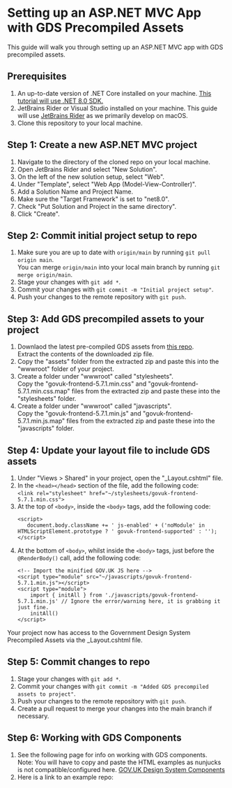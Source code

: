 # Setting up an ASP.NET MVC App with GDS Precompiled Assets

This guide will walk you through setting up an ASP.NET MVC app with GDS precompiled assets.

## Prerequisites
1. An up-to-date version of .NET Core installed on your machine. [This tutorial will use .NET 8.0 SDK.](https://dotnet.microsoft.com/en-us/download/dotnet/8.0)
2. JetBrains Rider or Visual Studio installed on your machine. This guide will use [JetBrains Rider](https://www.jetbrains.com/rider/) as we primarily develop on macOS.
3. Clone this repository to your local machine.

## Step 1: Create a new ASP.NET MVC project

1. Navigate to the directory of the cloned repo on your local machine.
2. Open JetBrains Rider and select "New Solution".
3. On the left of the new solution setup, select "Web".
4. Under "Template", select "Web App (Model-View-Controller)".
5. Add a Solution Name and Project Name.
6. Make sure the "Target Framework" is set to "net8.0".
7. Check "Put Solution and Project in the same directory".
8. Click "Create".

## Step 2: Commit initial project setup to repo

1. Make sure you are up to date with `origin/main` by running `git pull origin main`.  
    You can merge `origin/main` into your local main branch by running `git merge origin/main`.
2. Stage your changes with `git add *`.
3. Commit your changes with `git commit -m "Initial project setup"`.
4. Push your changes to the remote repository with `git push`.

## Step 3: Add GDS precompiled assets to your project

1. Downlaod the latest pre-compiled GDS assets from [this repo](https://github.com/alphagov/govuk-frontend/releases/tag/v5.7.1).  
   Extract the contents of the downloaded zip file.
2. Copy the "assets" folder from the extracted zip and paste this into the "wwwroot" folder of your project.
3. Create a folder under "wwwroot" called "stylesheets".  
   Copy the "govuk-frontend-5.7.1.min.css" and "govuk-frontend-5.7.1.min.css.map" files from the extracted zip and paste these into the "stylesheets" folder.
4. Create a folder under "wwwroot" called "javascripts".  
   Copy the "govuk-frontend-5.7.1.min.js" and "govuk-frontend-5.7.1.min.js.map" files from the extracted zip and paste these into the "javascripts" folder.

## Step 4: Update your layout file to include GDS assets

1. Under "Views > Shared" in your project, open the "_Layout.cshtml" file.
2. In the `<head></head>` section of the file, add the following code:   
   `<link rel="stylesheet" href="~/stylesheets/govuk-frontend-5.7.1.min.css">`
3. At the top of `<body>`, inside the `<body>` tags, add the following code:  
    ```
    <script>
       document.body.className += ' js-enabled' + ('noModule' in HTMLScriptElement.prototype ? ' govuk-frontend-supported' : '');
    </script>
   ```
4. At the bottom of `<body>`, whilst inside the `<body>` tags, just before the `@RenderBody()` call, add the following code:  
    ```
   <!-- Import the minified GOV.UK JS here -->
    <script type="module" src="~/javascripts/govuk-frontend-5.7.1.min.js"></script>
    <script type="module">
        import { initAll } from './javascripts/govuk-frontend-5.7.1.min.js' // Ignore the error/warning here, it is grabbing it just fine.
        initAll()
    </script>
   ```
   
Your project now has access to the Government Design System Precompiled Assets via the _Layout.cshtml file.

## Step 5: Commit changes to repo

1. Stage your changes with `git add *`.
2. Commit your changes with `git commit -m "Added GDS precompiled assets to project"`.
3. Push your changes to the remote repository with `git push`.
4. Create a pull request to merge your changes into the main branch if necessary.

## Step 6: Working with GDS Components

1. See the following page for info on working with GDS components.  
   Note: You will have to copy and paste the HTML examples as nunjucks is not compatible/configured here.
    [GOV.UK Design System Components](https://design-system.service.gov.uk/components/)
2. Here is a link to an example repo: 